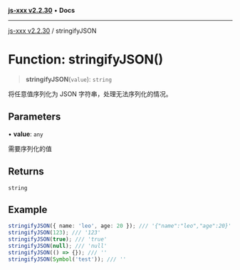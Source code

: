 [**js-xxx v2.2.30**](../README.md) • **Docs**

***

[js-xxx v2.2.30](../README.md) / stringifyJSON

# Function: stringifyJSON()

> **stringifyJSON**(`value`): `string`

将任意值序列化为 JSON 字符串，处理无法序列化的情况。

## Parameters

• **value**: `any`

需要序列化的值

## Returns

`string`

## Example

```ts
stringifyJSON({ name: 'leo', age: 20 }); /// '{"name":"leo","age":20}'
stringifyJSON(123); /// '123'
stringifyJSON(true); /// 'true'
stringifyJSON(null); /// 'null'
stringifyJSON(() => {}); /// ''
stringifyJSON(Symbol('test')); /// ''
```
